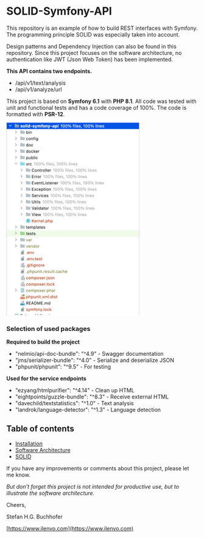 # SOLID-Symfony-API

This repository is an example of how to build REST interfaces with Symfony.
The programming principle SOLID was especially taken into account. 

Design patterns and Dependency Injection can also be found in this repository. 
Since this project focuses on the software architecture, no authentication like JWT (Json Web Token) 
has been implemented.

__This API contains two endpoints.__

- /api/v1/text/analysis
- /api/v1/analyze/url

This project is based on __Symfony 6.1__ with __PHP 8.1__. All code was tested with unit and functional tests 
and has a code coverage of 100%. The code is formatted with __PSR-12__.

<img src="doc/img/code-coverage.jpg" width="350px">

### Selection of used packages

__Required to build the project__

- "nelmio/api-doc-bundle": "^4.9" - Swagger documentation
- "jms/serializer-bundle": "^4.0" - Serialize and deserialize JSON
- "phpunit/phpunit": "^9.5" - For testing

__Used for the service endpoints__

- "ezyang/htmlpurifier": "^4.14" - Clean up HTML
- "eightpoints/guzzle-bundle": "^8.3" - Receive external HTML
- "davechild/textstatistics": "^1.0" - Text analysis
- "landrok/language-detector": "^1.3" - Language detection

## Table of contents

- [Installation](doc/Installation.md)
- [Software Architecture](doc/SoftwareArchitecture.md)
- [SOLID](doc/SOLID.md)

If you have any improvements or comments about this project, please let me know.

_But don't forget this project is not intended for productive use, but to illustrate the software architecture._

Cheers,

Stefan H.G. Buchhofer

[https://www.ilenvo.com](https://www.ilenvo.com)
